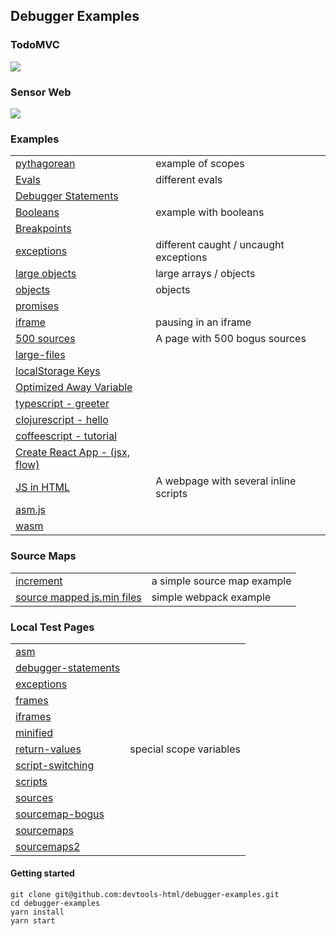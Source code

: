 ## Debugger Examples

### TodoMVC
[![][todomvc-screen]](./examples/todomvc)

### Sensor Web

[![][sensor-screen]][sensor-url]

### Examples

| | |
| --- | --- |
| [pythagorean](./examples/pythagorean) | example of scopes |
| [Evals](./examples/evals.html) | different evals |
| [Debugger Statements](./examples/debugger-statements.html) | |
| [Booleans](./examples/booleans) | example with booleans |
| [Breakpoints](./examples/breakpoints.html)||
| [exceptions](./examples/exceptions.html) | different caught / uncaught exceptions |
| [large objects](./examples/arrays.html) | large arrays / objects |
| [objects](./examples/objects.html) | objects |
| [promises](./examples/promises.html) | |
| [iframe](./examples/iframe.html) | pausing in an iframe |
| [500 sources](./examples/500-sources.html) | A page with 500 bogus sources |
| [large-files](./examples/large-files.html) | |
| [localStorage Keys](./examples/localstorage-keys.html) | |
| [Optimized Away Variable](./examples/optimized-away.html) | |
| [typescript - greeter](./examples/typescript/greeter) | |
| [clojurescript - hello](./examples/clojurescript/hello.html) | |
| [coffeescript - tutorial](./examples/coffeescript/tutorial) | |
| [Create React App - (jsx, flow)](./examples/my-app/build) | |
| [JS in HTML](./examples/js-in-html.html) | A webpage with several inline scripts |
| [asm.js](./examples/asm.html) | |
| [wasm](./examples/wasm/fib/fib.index.html)||

### Source Maps

| | |
| --- | --- |
| [increment](./examples/increment) | a simple source map example |
| [source mapped js.min files](http://wbamberg.github.io/example-websites/source-mapping/index.html) | simple webpack example|

### Local Test Pages

| | |
| --- | --- |
| [asm] | |
| [debugger-statements] | |
| [exceptions] | |
| [frames] | |
| [iframes] | |
| [minified] | |
| [return-values] | special scope variables |
| [script-switching] | |
| [scripts] | |
| [sources] | |
| [sourcemap-bogus] | |
| [sourcemaps] | |
| [sourcemaps2] | |


#### Getting started

```
git clone git@github.com:devtools-html/debugger-examples.git
cd debugger-examples
yarn install
yarn start
```


[todomvc-screen]: https://cloud.githubusercontent.com/assets/254562/22754631/3644ed8a-ee0e-11e6-9ada-17ca36f7e0cf.png
[sensor-screen]: https://cloud.githubusercontent.com/assets/254562/22754691/6f316e70-ee0e-11e6-9136-83238cd3e530.png
[sensor-url]: http://aws-sensorweb-static-site.s3-website-us-west-2.amazonaws.com



[asm]:http://localhost:8000/examples/doc-asm.html
[debugger-statements]:http://localhost:8000/examples/doc-debugger-statements.html
[exceptions]:http://localhost:8000/examples/doc-exceptions.html
[frames]:http://localhost:8000/examples/doc-frames.html
[iframes]:http://localhost:8000/examples/doc-iframes.html
[minified]:http://localhost:8000/examples/doc-minified.html
[return-values]:http://localhost:8000/examples/doc-return-values.html
[script-switching]:http://localhost:8000/examples/doc-script-switching.html
[scripts]:http://localhost:8000/examples/doc-scripts.html
[sourcemap-bogus]:http://localhost:8000/examples/doc-sourcemap-bogus.html
[sourcemaps]:http://localhost:8000/examples/doc-sourcemaps.html
[sourcemaps2]:http://localhost:8000/examples/doc-sourcemaps2.html
[sources]:http://localhost:8000/examples/doc-sources.html
